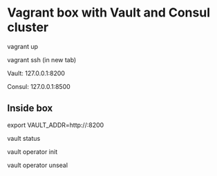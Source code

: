 # Vagrant box with Vault and Consul cluster

vagrant up

vagrant ssh (in new tab)

Vault: 127.0.0.1:8200

Consul: 127.0.0.1:8500

## Inside box
export VAULT_ADDR=http://:8200

vault status

vault operator init

vault operator unseal

